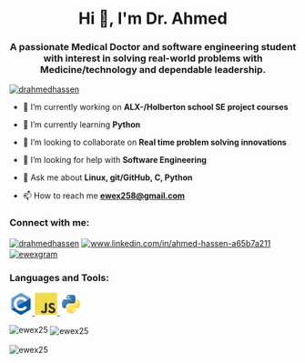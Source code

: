<h1 <h1 align="center">Hi 👋, I'm Dr. Ahmed</h1>
<h3 align="center">A passionate Medical Doctor and software engineering student with interest in solving real-world problems with Medicine/technology and dependable leadership.</h3>

<p align="left"> <a href="https://twitter.com/drahmedhassen" target="blank"><img src="https://img.shields.io/twitter/follow/drahmedhassen?logo=twitter&style=for-the-badge" alt="drahmedhassen" /></a> </p>

- 🔭 I’m currently working on **ALX-/Holberton school SE project courses**

- 🌱 I’m currently learning **Python**

- 👯 I’m looking to collaborate on **Real time problem solving innovations**

- 🤝 I’m looking for help with **Software Engineering**

- 💬 Ask me about **Linux, git/GitHub, C, Python**

- 📫 How to reach me **ewex258@gmail.com**

<h3 align="left">Connect with me:</h3>
<p align="left">
<a href="https://twitter.com/drahmedhassen" target="blank"><img align="center" src="https://raw.githubusercontent.com/rahuldkjain/github-profile-readme-generator/master/src/images/icons/Social/twitter.svg" alt="drahmedhassen" height="30" width="40" /></a>
<a href="https://linkedin.com/in/www.linkedin.com/in/ahmed-hassen-a65b7a211" target="blank"><img align="center" src="https://raw.githubusercontent.com/rahuldkjain/github-profile-readme-generator/master/src/images/icons/Social/linked-in-alt.svg" alt="www.linkedin.com/in/ahmed-hassen-a65b7a211" height="30" width="40" /></a>
<a href="https://instagram.com/ewexgram" target="blank"><img align="center" src="https://raw.githubusercontent.com/rahuldkjain/github-profile-readme-generator/master/src/images/icons/Social/instagram.svg" alt="ewexgram" height="30" width="40" /></a>
</p>

<h3 align="left">Languages and Tools:</h3>
<p align="left"> <a href="https://www.cprogramming.com/" target="_blank" rel="noreferrer"> <img src="https://raw.githubusercontent.com/devicons/devicon/master/icons/c/c-original.svg" alt="c" width="40" height="40"/> </a> <a href="https://developer.mozilla.org/en-US/docs/Web/JavaScript" target="_blank" rel="noreferrer"> <img src="https://raw.githubusercontent.com/devicons/devicon/master/icons/javascript/javascript-original.svg" alt="javascript" width="40" height="40"/> </a> <a href="https://www.python.org" target="_blank" rel="noreferrer"> <img src="https://raw.githubusercontent.com/devicons/devicon/master/icons/python/python-original.svg" alt="python" width="40" height="40"/> </a> </p>

<p><img align="left" src="https://github-readme-stats.vercel.app/api/top-langs?username=ewex25&show_icons=true&locale=en&layout=compact" alt="ewex25" /></p>

<p>&nbsp;<img align="center" src="https://github-readme-stats.vercel.app/api?username=ewex25&show_icons=true&locale=en" alt="ewex25" /></p>

<p><img align="center" src="https://github-readme-streak-stats.herokuapp.com/?user=ewex25&" alt="ewex25" /></p>
